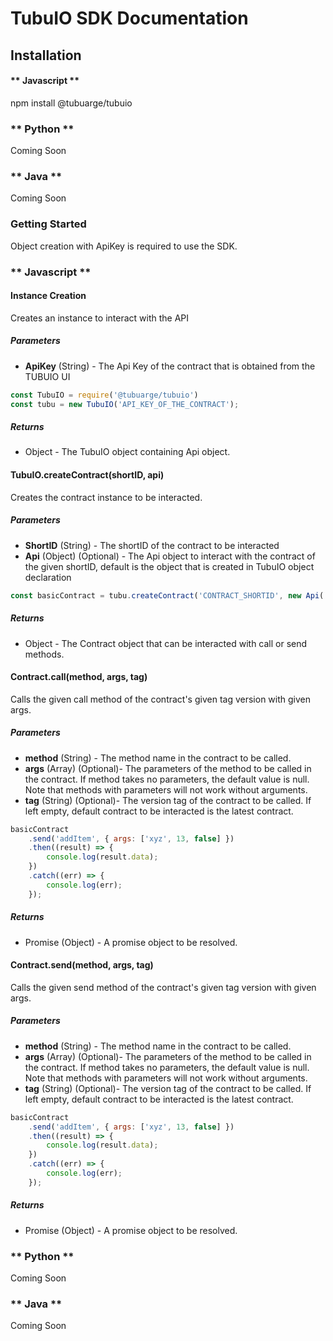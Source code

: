 # TubuIO SDK Documentation
## Installation
<!-- tabs:start -->

#### ** Javascript **

npm install @tubuarge/tubuio

### ** Python **
Coming Soon

### ** Java **
Coming Soon


<!-- tabs:end -->

### Getting Started

Object creation with ApiKey is required to use the SDK.
<!-- tabs:start -->

### ** Javascript **

#### Instance Creation

Creates an instance to interact with the API

##### Parameters

- **ApiKey** (String) - The Api Key of the contract that is obtained from the TUBUIO UI <br>
     

```js
const TubuIO = require('@tubuarge/tubuio')
const tubu = new TubuIO('API_KEY_OF_THE_CONTRACT');

```
##### Returns

- Object - The TubuIO object containing Api object.


#### TubuIO.createContract(shortID, api)
Creates the contract instance to be interacted.


##### Parameters


 - **ShortID** (String) - The shortID of the contract to be interacted
 - **Api** (Object) (Optional) - The Api object to interact with the contract of the given shortID, default is the object that is created in TubuIO object declaration 


```js
const basicContract = tubu.createContract('CONTRACT_SHORTID', new Api('API_KEY_OF_THE_CONTRACT'));

```
##### Returns

- Object - The Contract object that can be interacted with call or send methods.


#### Contract.call(method, args, tag)

Calls the given call method of the contract's given tag version with given args.



##### Parameters
- **method** (String) - The method name in the contract to be called.
- **args** (Array) (Optional)- The parameters of the method to be called in the contract. If method takes no parameters, the default value is null. Note that methods with parameters will not work without arguments.
- **tag** (String) (Optional)- The version tag of the contract to be called. If left empty, default contract to be interacted is the latest contract.
```js
basicContract
    .send('addItem', { args: ['xyz', 13, false] })
    .then((result) => {
        console.log(result.data);
    })
    .catch((err) => {
        console.log(err);
    });
```
##### Returns
- Promise (Object) - A promise object to be resolved.




#### Contract.send(method, args, tag)

Calls the given send method of the contract's given tag version with given args.



##### Parameters
- **method** (String) - The method name in the contract to be called.
- **args** (Array) (Optional)- The parameters of the method to be called in the contract. If method takes no parameters, the default value is null. Note that methods with parameters will not work without arguments.
- **tag** (String) (Optional)- The version tag of the contract to be called. If left empty, default contract to be interacted is the latest contract.
```js
basicContract
    .send('addItem', { args: ['xyz', 13, false] })
    .then((result) => {
        console.log(result.data);
    })
    .catch((err) => {
        console.log(err);
    });
```
##### Returns
- Promise (Object) - A promise object to be resolved.


### ** Python **
Coming Soon

### ** Java **
Coming Soon

<!-- tabs:end -->

